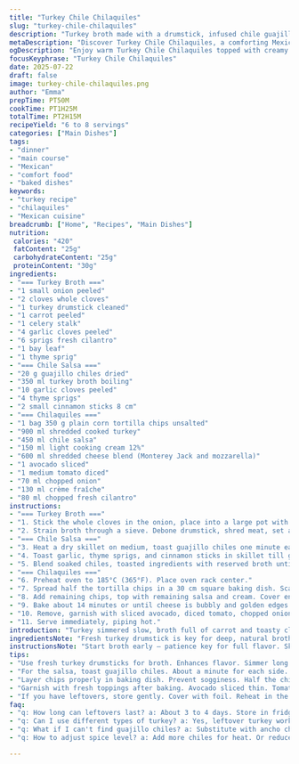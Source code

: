 ```yaml
---
title: "Turkey Chile Chilaquiles"
slug: "turkey-chile-chilaquiles"
description: "Turkey broth made with a drumstick, infused chile guajillo salsa with cinnamon and thyme. Layered corn chips soaked in salsa and sour cream, topped with shredded turkey and cheese baked until bubbling. Garnish avocado, tomato, onion, fresh cilantro, and creme fraiche. Takes almost two hours including broth simmering. Serves 6 to 8. No nuts, gluten, or eggs."
metaDescription: "Discover Turkey Chile Chilaquiles, a comforting Mexican dish with rich turkey broth and layered chips."
ogDescription: "Enjoy warm Turkey Chile Chilaquiles topped with creamy cheese and fresh garnishes, perfect for sharing."
focusKeyphrase: "Turkey Chile Chilaquiles"
date: 2025-07-22
draft: false
image: turkey-chile-chilaquiles.png
author: "Emma"
prepTime: PT50M
cookTime: PT1H25M
totalTime: PT2H15M
recipeYield: "6 to 8 servings"
categories: ["Main Dishes"]
tags:
- "dinner"
- "main course"
- "Mexican"
- "comfort food"
- "baked dishes"
keywords:
- "turkey recipe"
- "chilaquiles"
- "Mexican cuisine"
breadcrumb: ["Home", "Recipes", "Main Dishes"]
nutrition: 
 calories: "420"
 fatContent: "25g"
 carbohydrateContent: "25g"
 proteinContent: "30g"
ingredients:
- "=== Turkey Broth ==="
- "1 small onion peeled"
- "2 cloves whole cloves"
- "1 turkey drumstick cleaned"
- "1 carrot peeled"
- "1 celery stalk"
- "4 garlic cloves peeled"
- "6 sprigs fresh cilantro"
- "1 bay leaf"
- "1 thyme sprig"
- "=== Chile Salsa ==="
- "20 g guajillo chiles dried"
- "350 ml turkey broth boiling"
- "10 garlic cloves peeled"
- "4 thyme sprigs"
- "2 small cinnamon sticks 8 cm"
- "=== Chilaquiles ==="
- "1 bag 350 g plain corn tortilla chips unsalted"
- "900 ml shredded cooked turkey"
- "450 ml chile salsa"
- "150 ml light cooking cream 12%"
- "600 ml shredded cheese blend (Monterey Jack and mozzarella)"
- "1 avocado sliced"
- "1 medium tomato diced"
- "70 ml chopped onion"
- "130 ml crème fraîche"
- "80 ml chopped fresh cilantro"
instructions:
- "=== Turkey Broth ==="
- "1. Stick the whole cloves in the onion, place into a large pot with drumstick, carrot, celery, garlic, cilantro, bay leaf, and thyme. Add about 5.5 liters cold water. Bring to a boil, skim foam. Simmer uncovered about 55 minutes or until meat falls from bone."
- "2. Strain broth through a sieve. Debone drumstick, shred meat, set aside for chilaquiles."
- "=== Chile Salsa ==="
- "3. Heat a dry skillet on medium, toast guajillo chiles one minute each side until fragrant but not burnt. Remove stems, seeds if preferred. Place in bowl, cover with hot turkey broth (reserve soaking liquid). Let soak 18 minutes. Drain."
- "4. Toast garlic, thyme sprigs, and cinnamon sticks in skillet till golden and aromatic."
- "5. Blend soaked chiles, toasted ingredients with reserved broth until smooth. Salt to taste. Strain for a refined texture. Set aside."
- "=== Chilaquiles ==="
- "6. Preheat oven to 185°C (365°F). Place oven rack center."
- "7. Spread half the tortilla chips in a 30 cm square baking dish. Scatter shredded turkey evenly. Spoon over half the chile salsa and half the cooking cream."
- "8. Add remaining chips, top with remaining salsa and cream. Cover entirely with shredded cheese."
- "9. Bake about 14 minutes or until cheese is bubbly and golden edges form."
- "10. Remove, garnish with sliced avocado, diced tomato, chopped onion, dollops of crème fraîche, and fresh cilantro."
- "11. Serve immediately, piping hot."
introduction: "Turkey simmered slow, broth full of carrot and toasty cloves scent. The guajillo chiles soak up smoky broth, blended with cinnamon and thyme. Tortilla chips wait in layers, soaked through with rich salsa and cream, crowned with molten cheese. Shredded turkey nestled inside. Baked until bubbling, golden, savory steam rising. Fresh avocado and tomato add cool bursts, with onion and creamy dollops of crème fraîche. Cilantro chopped bright, scattered over. The whole dish — a Mexican-main course twist on turkey, no nuts, no gluten, no eggs. Comfort food that fills belly and warms hands. Takes time, close to two hours all told. Worth every minute. Cuts 6 to 8 generous portions for sharing, or leftovers the next day."
ingredientsNote: "Fresh turkey drumstick is key for deep, natural broth, simmered long enough to extract flavor but not dry out. Onion studded with cloves for warmth. Carrot and celery add sweetness and aromatic base. Garlic abundant for punch. Fresh cilantro branches blending herbal notes. Guajillo chiles toasted gently bring smoky fruity heat, without harsh bitterness. Cinnamon sticks swapped to smaller size, still imparts subtle warmth. Thyme multiple sprigs to layer herbaceousness. Cooking cream adjusted slightly lower fat to balance cheese richness. Cheese chosen half Monterey Jack half mozzarella for melt and mild tang, but cheddar avoided to lighten profile. Tortilla chips sans salt keep control of seasoning. Garnishes sliced and fresh for contrast, creamy crème fraîche instead of sour cream gives silk finish. Onion chopped fine to distribute flavor evenly."
instructionsNote: "Start broth early — patience key for full flavor. Skim foam diligently for clear stock. Keep heat low simmer. When blending salsa, seeds removed for less bitterness but optional. Toasting aromatics in same pan after chile soaking builds layer complexity. Blending all with reserved soaking liquid keeps chile flavor strong. Sieve needed for smooth sauce that clings to chips instead of gritty bits. Oven temp adjusted slightly lower than original, prevents burning edges while allowing cheese gradual melting. Layering chips carefully so every bite balanced with turkey, cream, salsa. Bake uncovered for crispiest top. Garnish applied after baking for freshness notes against baked warmth. Serve piping hot; chilaquiles lose texture if cooled too long. Leftovers reheat gently covered."
tips:
- "Use fresh turkey drumsticks for broth. Enhances flavor. Simmer long. Don't rush. Cloves in onion add warmth. Essential for a deep broth. Balance with celery and carrot. Aromatics matter."
- "For the salsa, toast guajillo chiles. About a minute for each side. Avoid burning. The texture matters. Smooth salsa is key. Blend thoroughly. Adjust salt after blending. Taste frequently."
- "Layer chips properly in baking dish. Prevent sogginess. Half the chips at bottom, then turkey, some salsa, cream, repeat. Cover with cheese. Don't overcrowd, let cheese melt evenly. Crispy edges are best."
- "Garnish with fresh toppings after baking. Avocado sliced thin. Tomato diced small. Chopped onion scattered. Cilantro for freshness. Crème fraîche for creaminess. Balance flavors, bright against the rich."
- "If you have leftovers, store gently. Cover with foil. Reheat in the oven for best texture. Microwaving can make chips soggy. Add fresh garnishes to revive flavors. Consider layering again."
faq:
- "q: How long can leftovers last? a: About 3 to 4 days. Store in fridge. Use airtight containers. Check for freshness before eating. Reheat thoroughly."
- "q: Can I use different types of turkey? a: Yes, leftover turkey works well. Shredded is ideal. Make sure it's moist. It adds depth to the dish."
- "q: What if I can't find guajillo chiles? a: Substitute with ancho chiles. They offer mild heat. Or use any available dried chiles. Adjust according to taste."
- "q: How to adjust spice level? a: Add more chiles for heat. Or reduce the quantity. Mild salsas allow for creamy balance. Consider using toppings like yogurt."

---
```

